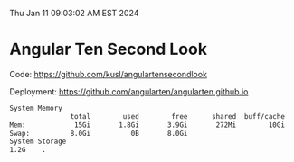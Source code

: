 Thu Jan 11 09:03:02 AM EST 2024

# Angular Ten Second Look

Code: https://github.com/kusl/angulartensecondlook

Deployment: https://github.com/angularten/angularten.github.io

```bash
System Memory
               total        used        free      shared  buff/cache   available
Mem:            15Gi       1.8Gi       3.9Gi       272Mi        10Gi        13Gi
Swap:          8.0Gi          0B       8.0Gi
System Storage
1.2G	.
```
